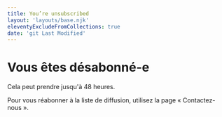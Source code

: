```yaml
---
title: You’re unsubscribed
layout: 'layouts/base.njk'
eleventyExcludeFromCollections: true
date: 'git Last Modified'
---
```


# Vous êtes désabonné-e

Cela peut prendre jusqu'à 48 heures.

Pour vous réabonner à la liste de diffusion, utilisez la page <gcds-link href="/en/contact">« Contactez-nous »</gcds-link>.